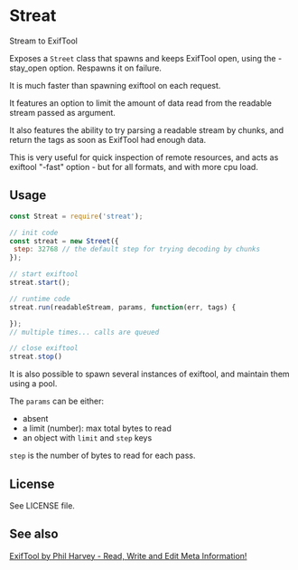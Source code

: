 Streat
======

Stream to ExifTool

Exposes a `Street` class that spawns and keeps ExifTool open,
using the -stay_open option. Respawns it on failure.

It is much faster than spawning exiftool on each request.

It features an option to limit the amount of data read from the readable
stream passed as argument.

It also features the ability to try parsing a readable stream by chunks,
and return the tags as soon as ExifTool had enough data.

This is very useful for quick inspection of remote resources,
and acts as exiftool "-fast" option - but for all formats, and with more cpu load.

Usage
-----

```js
const Streat = require('streat');

// init code
const streat = new Street({
 step: 32768 // the default step for trying decoding by chunks
});

// start exiftool
streat.start();

// runtime code
streat.run(readableStream, params, function(err, tags) {

});
// multiple times... calls are queued

// close exiftool
streat.stop()
```

It is also possible to spawn several instances of exiftool,
and maintain them using a pool.

The `params` can be either:

- absent
- a limit (number): max total bytes to read
- an object with `limit` and `step` keys

`step` is the number of bytes to read for each pass.

License
-------

See LICENSE file.

See also
--------

[ExifTool by Phil Harvey - Read, Write and Edit Meta Information!](http://owl.phy.queensu.ca/~phil/exiftool/)
